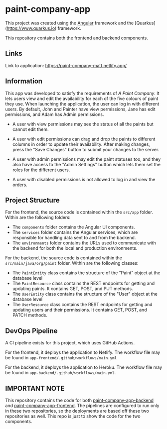 # paint-company-app

This project was created using the [Angular](https://www.angular.io) framework and the [Quarkus] (https://www.quarkus.io) framework.

This repository contains both the frontend and backend components.

## Links 

Link to application: https://paint-company-matt.netlify.app/

## Information

This app was developed to satisfy the requirements of _A Paint Company_. It lets users view and edit the availability for each of the five colours of paint they use. When launching the application, the user can log in with different users. By default, John and Painter have view permissions, Jane has edit permissions, and Adam has Admin permissions. 

- A user with view permissions may see the status of all the paints but cannot edit them.

- A user with edit permissions can drag and drop the paints to different columns in order to update their availability. After making changes, press the "Save Changes" button to submit your changes to the server.

- A user with admin permissions may edit the paint statuses too, and they also have access to the "Admin Settings" button which lets them set the roles for the different users.

- A user with disabled permissions is not allowed to log in and view the orders.

## Project Structure

For the frontend, the source code is contained within the `src/app` folder. Within are the following folders:

- The `components` folder contains the Angular UI components.
- The `services` folder contains the Angular services, which are responsible for handling data sent to and from the backend.
- The `environments` folder contains the URLs used to communicate with the backend for both the local and production environments.

For the backend, the source code is contained within the `src/main/java/org/paint` folder. Within are the following classes:

- The `PaintEntity` class contains the structure of the "Paint" object at the database level
- The `PaintResource` class contains the REST endpoints for getting and updating paints. It contains GET, POST, and PUT methods.
- The `UserEntity` class contains the structure of the "User" object at the database level
- The `UserResource` class contains the REST endpoints for getting and updating users and their permissions. It contains GET, POST, and PATCH methods.

## DevOps Pipeline

A CI pipeline exists for this project, which uses GitHub Actions.

For the frontend, it deploys the application to Netlify. The workflow file may be found in `app-frontend/.github/workflows/main.yml`

For the backend, it deploys the application to Heroku. The workflow file may be found in `app-backend/.github/workflows/main.yml`.

## IMPORTANT NOTE

This repository contains the code for both [paint-company-app-backend](https://www.github.com/matt-marko/paint-company-app-backend) and [paint-company-app-frontend](https://www.github.com/matt-marko/paint-company-app-frontend). The pipelines are configured to run only in these two repositories, so the deployments are based off these two repositories as well. This repo is just to show the code for the two components.
